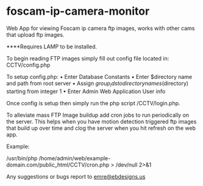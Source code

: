# foscam-ip-camera-monitor
Web App for viewing Foscam ip camera ftp images, works with other cams that upload ftp images.

****Requires LAMP to be installed.

To begin reading FTP images simply fill out config file located in:
CCTV/config.php

To setup config.php:
• Enter Database Constants
• Enter $directory name and path from root server
• Assign $group_ids to directory names ($directory) starting from integer 1
• Enter Admin Web Application User info

Once config is setup then simply run the php script /CCTV/login.php. 

To alleviate mass FTP Image buildup add cron jobs to run periodically on the server. 
This helps when you have motion detection triggered ftp images that build up over time and clog the server when you hit refresh on the web app.

Example:

/usr/bin/php /home/admin/web/example-domain.com/public_html/CCTV/cron.php > /dev/null 2>&1 

Any suggestions or bugs report to emre@ebdesigns.us
